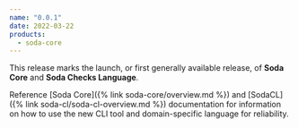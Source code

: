 ```yaml
---
name: "0.0.1"
date: 2022-03-22
products:
  - soda-core
---
```


This release marks the launch, or first generally available release, of **Soda Core** and **Soda Checks Language**. 

Reference [Soda Core]({% link soda-core/overview.md %}) and [SodaCL]({% link soda-cl/soda-cl-overview.md %}) documentation for information on how to use the new CLI tool and domain-specific language for reliability.
